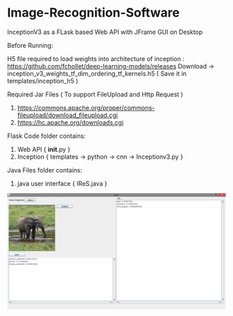 # Image-Recognition-Software
InceptionV3 as a FLask based Web API with JFrame GUI on Desktop

Before Running:

H5 file required to load weights into architecture of inception : https://github.com/fchollet/deep-learning-models/releases
Download -> inception_v3_weights_tf_dim_ordering_tf_kernels.h5 ( Save it in templates/inception_h5 )

Required Jar Files ( To support FileUpload and Http Request )
1. https://commons.apache.org/proper/commons-fileupload/download_fileupload.cgi
2. https://hc.apache.org/downloads.cgi


Flask Code folder contains: 
1. Web API  { __init__.py }
2. Inception { templates -> python -> cnn -> Inceptionv3.py }

Java Files folder contains:
1. java user interface { IReS.java }

![alt text](https://github.com/VamshikShetty/Image-Recognition-Software/blob/master/example.png)
